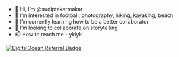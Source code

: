 - 👋 Hi, I’m @sudiptakarmakar
- 👀 I’m interested in football, photography, hiking, kayaking, beach
- 🌱 I’m currently learning how to be a better collaborator
- 💞️ I’m looking to collaborate on storytelling
- 📫 How to reach me - ykiyk

[![DigitalOcean Referral Badge](https://web-platforms.sfo2.cdn.digitaloceanspaces.com/WWW/Badge%202.svg)](https://www.digitalocean.com/?refcode=95b0b5f316ec&utm_campaign=Referral_Invite&utm_medium=Referral_Program&utm_source=badge)
<!---
sudiptakarmakar/sudiptakarmakar is a ✨ special ✨ repository because its `README.md` (this file) appears on your GitHub profile.
You can click the Preview link to take a look at your changes.
--->
